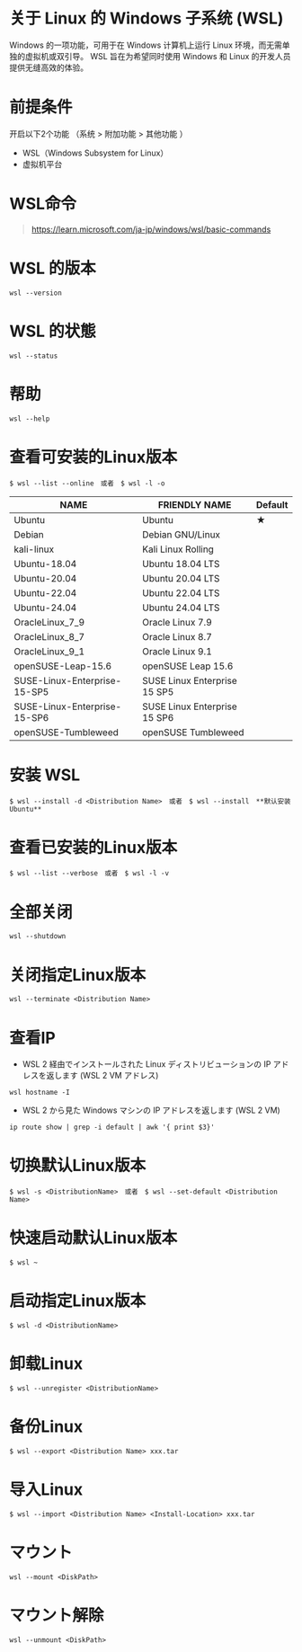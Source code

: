 # 关于 Linux 的 Windows 子系统 (WSL) 
Windows 的一项功能，可用于在 Windows 计算机上运行 Linux 环境，而无需单独的虚拟机或双引导。 WSL 旨在为希望同时使用 Windows 和 Linux 的开发人员提供无缝高效的体验。

# 前提条件
开启以下2个功能 （系统 > 附加功能 > 其他功能 ） 
- WSL（Windows Subsystem for Linux）
- 虚拟机平台


# WSL命令
> https://learn.microsoft.com/ja-jp/windows/wsl/basic-commands


# WSL 的版本
```
wsl --version
```

# WSL 的状態
```
wsl --status
```

# 帮助
```
wsl --help
```

# 查看可安装的Linux版本

```
$ wsl --list --online　或者　$ wsl -l -o
```

|NAME|FRIENDLY NAME|Default|
|---|---|---|
|Ubuntu                        |Ubuntu |★|
|Debian                         |Debian GNU/Linux||
|kali-linux                      |Kali Linux Rolling||
|Ubuntu-18.04              |Ubuntu 18.04 LTS||
|Ubuntu-20.04              |Ubuntu 20.04 LTS||
|Ubuntu-22.04              |Ubuntu 22.04 LTS||
|Ubuntu-24.04              |Ubuntu 24.04 LTS||
|OracleLinux_7_9           |Oracle Linux 7.9||
|OracleLinux_8_7           |Oracle Linux 8.7||
|OracleLinux_9_1           |Oracle Linux 9.1||
|openSUSE-Leap-15.6   |openSUSE Leap 15.6||
|SUSE-Linux-Enterprise-15-SP5   |SUSE Linux Enterprise 15 SP5||
|SUSE-Linux-Enterprise-15-SP6   |SUSE Linux Enterprise 15 SP6||
|openSUSE-Tumbleweed             |openSUSE Tumbleweed||


# 安装 WSL
```
$ wsl --install -d <Distribution Name>　或者　$ wsl --install　**默认安装Ubuntu**
```

# 查看已安装的Linux版本
```
$ wsl --list --verbose　或者　$ wsl -l -v
```





# 全部关闭
```
wsl --shutdown
```

# 关闭指定Linux版本
```
wsl --terminate <Distribution Name>
```

# 查看IP
- WSL 2 経由でインストールされた Linux ディストリビューションの IP アドレスを返します (WSL 2 VM アドレス)
```
wsl hostname -I
```
- WSL 2 から見た Windows マシンの IP アドレスを返します (WSL 2 VM)
```
ip route show | grep -i default | awk '{ print $3}'
```





# 切换默认Linux版本
```
$ wsl -s <DistributionName>　或者　$ wsl --set-default <Distribution Name>
```

# 快速启动默认Linux版本
```
$ wsl ~
```

# 启动指定Linux版本
```
$ wsl -d <DistributionName>
```

# 卸载Linux
```
$ wsl --unregister <DistributionName>
```

# 备份Linux
```
$ wsl --export <Distribution Name> xxx.tar
```

# 导入Linux
```
$ wsl --import <Distribution Name> <Install-Location> xxx.tar
```

# マウント
```
wsl --mount <DiskPath>
```

# マウント解除
```
wsl --unmount <DiskPath>
```